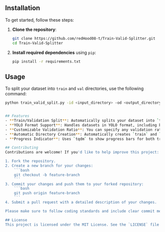 ## Installation
To get started, follow these steps:

1. **Clone the repository**:
    ```bash
    git clone https://github.com/redHood08-t/Train-Valid-Splitter.git
    cd Train-Valid-Splitter
    ```

2. **Install required dependencies** using `pip`:
    ```bash
    pip install -r requirements.txt
    ```

## Usage
To split your dataset into `train` and `val` directories, use the following command:

```bash
python train_valid_split.py -id <input_directory> -od <output_directory> -vr <validation_ratio>


## Features
- **Train/Validation Split**: Automatically splits your dataset into `train` and `val` sets based on the specified ratio.
- **YOLO Format Support**: Handles datasets in YOLO format, including both `.jpg` images and `.txt` annotations.
- **Customizable Validation Ratio**: You can specify any validation ratio (e.g., 0.2 for 20% validation).
- **Automatic Directory Creation**: Automatically creates `train` and `val` directories in the output folder.
- **Progress Indicator**: Uses `tqdm` to show progress bars for both training and validation splits.

## Contributing
Contributions are welcome! If you'd like to help improve this project:

1. Fork the repository.
2. Create a new branch for your changes:
    ```bash
    git checkout -b feature-branch
    ```
3. Commit your changes and push them to your forked repository:
    ```bash
    git push origin feature-branch
    ```
4. Submit a pull request with a detailed description of your changes.

Please make sure to follow coding standards and include clear commit messages.

## License
This project is licensed under the MIT License. See the `LICENSE` file for more information.
